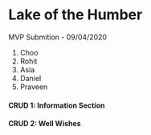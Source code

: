 <h1>Lake of the Humber</h1>

MVP Submition - 09/04/2020

1. Choo 
2. Rohit
3. Asia
4. Daniel
5. Praveen
<h4>CRUD 1: Information Section</h4>

<h4>CRUD 2: Well Wishes</h4>
